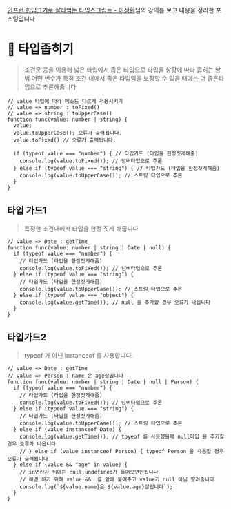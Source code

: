 [인프런 한입크기로 잘라먹는 타입스크립트 - 이정환](https://www.inflearn.com/course/%ED%95%9C%EC%9E%85-%ED%81%AC%EA%B8%B0-%ED%83%80%EC%9E%85%EC%8A%A4%ED%81%AC%EB%A6%BD%ED%8A%B8/dashboard)님의 강의를 보고
내용을 정리한 포스팅입니다

# 🥇 타입좁히기

> 조건문 등을 이용해 넓은 타입에서 좁은 타입으로 타입을 상황에 따라 좁히는 방법
> 어떤 변수가 특정 조건 내에서 좁은 타입임을 보장할 수 있음 때에는 더 좁은타임으로 추론해줍니다.

```tsx
// value 타입에 따라 메소드 다르게 적용시키기
// value => number : toFixed()
// value => string : toUpperCase()
function func(value: number | string) {
  value;
  value.toUpperCase(); 오류가 출력됩니다.
  value.toFixed();// 오류가 출력됩니다.

  if (typeof value === "number") { // 타입가드 (타입을 한정짓게해줌)
    console.log(value.toFixed()); // 넘버타입으로 추론
  } else if (typeof value === "string") { // 타입가드 (타입을 한정짓게해줌)
    console.log(value.toUpperCase()); // 스트링 타입으로 추론
  }
}
```

## 타입 가드1

> 특정한 조건내에서 타입을 한정 짓게 해줍니다

```tsx
// value => Date : getTime
function func(value: number | string | Date | null) {
  if (typeof value === "number") {
    // 타입가드 (타입을 한정짓게해줌)
    console.log(value.toFixed()); // 넘버타입으로 추론
  } else if (typeof value === "string") {
    // 타입가드 (타입을 한정짓게해줌)
    console.log(value.toUpperCase()); // 스트링 타입으로 추론
  } else if (typeof value === "object") {
    console.log(value.getTime()); // null 을 추가할 경우 오류가 나옵니다
  }
}
```

## 타입가드2

> typeof 가 아닌 instanceof 를 사용합니다.

```tsx
// value => Date : getTime
// value => Person : name 은 age살입니다
function func(value: number | string | Date | null | Person) {
  if (typeof value === "number") {
    // 타입가드 (타입을 한정짓게해줌)
    console.log(value.toFixed()); // 넘버타입으로 추론
  } else if (typeof value === "string") {
    // 타입가드 (타입을 한정짓게해줌)
    console.log(value.toUpperCase()); // 스트링 타입으로 추론
  } else if (value instanceof Date) {
    console.log(value.getTime()); // tpyeof 를 사용했을때 null타입 을 추가할 경우 오류가 나옵니다
    // } else if (value instanceof Person) { typeof Person 을 사용할 경우 오류가 출력됩니다
  } else if (value && "age" in value) {
    // in연산자 뒤에는 null,undefined가 들어오면안됩니다
    // 해결 하기 위해 value &&  를 앞에 붙여주고 value가 null 아님 알려줍니다
    console.log(`${value.name}은 ${value.age}살입니다`);
  }
}
```
